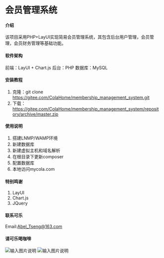 # 会员管理系统

#### 介绍
  该项目采用PHP+LayUI实现简易会员管理系统，其包含后台用户管理，会员管理，会员财务管理等基础功能。

#### 软件架构
  前端：LayUI + Chart.js
  后台：PHP
  数据库：MySQL
#### 安装教程

1.  克隆：git clone https://gitee.com/ColaHome/membership_management_system.git
2.  下载：https://gitee.com/ColaHome/membership_management_system/repository/archive/master.zip

#### 使用说明

1.  搭建LNMP/WAMP环境
2.  新建数据库
3.  新建虚拟主机和域名解析
4.  在根目录下更新composer
5.  配置数据库
6.  本地访问mycola.com

#### 特别鸣谢
1.  LayUI
2.  Chart.js
3.  JQuery

#### 联系可乐
Email:Abel_Tseng@163.com

#### 请可乐喝咖啡


![输入图片说明](https://images.gitee.com/uploads/images/2020/0319/154817_f378090a_2062616.png "屏幕截图.png")
![输入图片说明](https://images.gitee.com/uploads/images/2020/0319/154831_106614db_2062616.png "屏幕截图.png")
